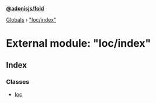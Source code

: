 **[@adonisjs/fold](../README.md)**

[Globals](../README.md) › ["Ioc/index"](_ioc_index_.md)

# External module: "Ioc/index"

## Index

### Classes

* [Ioc](../classes/_ioc_index_.ioc.md)